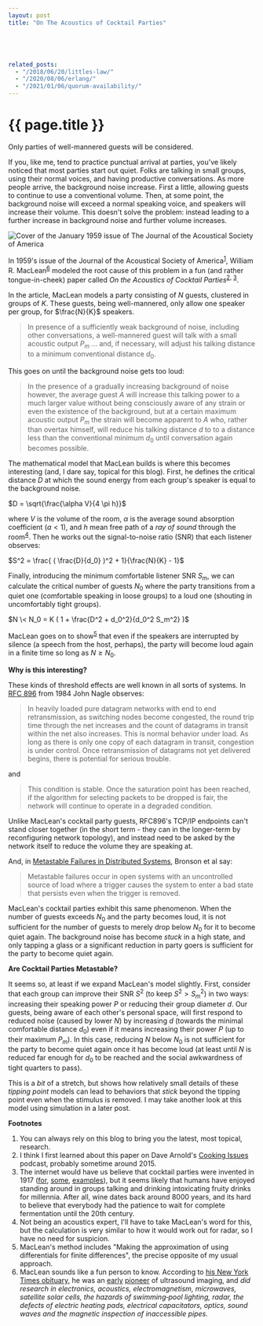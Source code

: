 ```yaml
---
layout: post
title: "On The Acoustics of Cocktail Parties"





related_posts:
  - "/2018/06/20/littles-law/"
  - "/2020/08/06/erlang/"
  - "/2021/01/06/quorum-availability/"
---
```

{{ page.title }}
================

<p class="meta">Only parties of well-mannered guests will be considered.</p>


<script>
  MathJax = {
    tex: {inlineMath: [['$', '$'], ['\\(', '\\)']]}
  };
</script>
<script id="MathJax-script" async src="https://cdn.jsdelivr.net/npm/mathjax@3/es5/tex-mml-chtml.js"></script>

If you, like me, tend to practice punctual arrival at parties, you've likely noticed that most parties start out quiet. Folks are talking in small groups, using their normal voices, and having productive conversations. As more people arrive, the background noise increase. First a little, allowing guests to continue to use a conventional volume. Then, at some point, the background noise will exceed a normal speaking voice, and speakers will increase their volume. This doesn't solve the problem: instead leading to a further increase in background noise and further volume increases.

![Cover of the January 1959 issue of The Journal of the Acoustical Society of America](/blog/images/asa_cover.jpg)

In 1959's issue of the Journal of the Acoustical Society of America<sup>[1](#foot1)</sup>, William R. MacLean<sup>[6](#foot6)</sup> modeled the root cause of this problem in a fun (and rather tongue-in-cheek) paper called *On the Acoustics of Cocktail Parties*<sup>[2](#foot2), [3](#foot3)</sup>.

In the article, MacLean models a party consisting of $N$ guests, clustered in groups of $K$. These guests, being well-mannered, only allow one speaker per group, for $\frac{N}{K}$ speakers. 

> In presence of a sufficiently weak background of noise, including other conversations, a well-mannered guest will talk with a small acoustic output $P_m$ ... and, if necessary, will adjust his talking distance to a minimum conventional distance $d_0$.

This goes on until the background noise gets too loud:

> In the presence of a gradually increasing background of noise however, the average guest $A$ will increase this talking power to a much larger value without being consciously aware of any strain or even the existence of the background, but at a certain maximum acoustic output $P_m$ the strain will become apparent to $A$ who, rather than overtax himself, will reduce his talking distance $d$ to to a distance less than the conventional minimum $d_0$ until conversation again becomes possible.

The mathematical model that MacLean builds is where this becomes interesting (and, I dare say, topical for this blog). First, he defines the critical distance $D$ at which the sound energy from each group's speaker is equal to the background noise.

$D = \sqrt{\frac{\alpha V}{4 \pi h}}$

where $V$ is the volume of the room, $\alpha$ is the average sound absorption coefficient ($a < 1$), and $h$ mean free path of a *ray of sound* through the room<sup>[4](#foot4)</sup>. Then he works out the signal-to-noise ratio (SNR) that each listener observes:

$S^2 = \frac{ ( \frac{D}{d_0} )^2 + 1}{\frac{N}{K} - 1}$

Finally, introducing the minimum comfortable listener SNR $S_m$, we can calculate the critical number of guests $N_0$ where the party transitions from a quiet one (comfortable speaking in loose groups) to a loud one (shouting in uncomfortably tight groups).

$N \< N_0 = K ( 1 + \frac{D^2 + d_0^2}{d_0^2 S_m^2} )$

MacLean goes on to show<sup>[5](#foot5)</sup> that even if the speakers are interrupted by silence (a speech from the host, perhaps), the party will become loud again in a finite time so long as $N \geq N_0$.

**Why is this interesting?**

These kinds of threshold effects are well known in all sorts of systems. In [RFC 896](https://datatracker.ietf.org/doc/html/rfc896) from 1984 John Nagle observes:

> In heavily  loaded  pure datagram  networks  with  end to end retransmission, as switching nodes become congested, the  round  trip  time  through  the  net increases  and  the  count of datagrams in transit within the net also increases.  This is normal behavior under load.  As long  as there is only one copy of each datagram in transit, congestion is under  control.   Once  retransmission  of  datagrams   not   yet delivered begins, there is potential for serious trouble.

and

> This condition is stable.  Once the  saturation  point  has  been reached,  if the algorithm for selecting packets to be dropped is fair, the network will continue to operate in a  degraded  condition.

Unlike MacLean's cocktail party guests, RFC896's TCP/IP endpoints can't stand closer together (in the short term - they can in the longer-term by reconfiguring network topology), and instead need to be asked by the network itself to reduce the volume they are speaking at.

And, in [Metastable Failures in Distributed Systems](https://dl.acm.org/doi/pdf/10.1145/3458336.3465286), Bronson et al say:

> Metastable failures occur in open systems with an uncontrolled source of load where a trigger causes the system to enter a bad state that persists even when the trigger is removed. 

MacLean's cocktail parties exhibit this same phenomenon. When the number of guests exceeds $N_0$ and the party becomes loud, it is not sufficient for the number of guests to merely drop below $N_0$ for it to become quiet again. The background noise has become *stuck* in a high state, and only tapping a glass or a significant reduction in party goers is sufficient for the party to become quiet again.

**Are Cocktail Parties Metastable?**

It seems so, at least if we expand MacLean's model slightly. First, consider that each group can improve their SNR $S^2$ (to keep $S^2 > S_m^2$) in two ways: increasing their speaking power $P$ or reducing their group diameter $d$. Our guests, being aware of each other's personal space, will first respond to reduced noise (caused by lower $N$) by increasing $d$ (towards the minimal comfortable distance $d_0$) even if it means increasing their power $P$ (up to their maximum $P_m$). In this case, reducing $N$ below $N_0$ is not sufficient for the party to become quiet again once it has become loud (at least until $N$ is reduced far enough for $d_0$ to be reached and the social awkwardness of tight quarters to pass).

This is a *bit* of a stretch, but shows how relatively small details of these *tipping point* models can lead to behaviors that *stick* beyond the tipping point even when the stimulus is removed. I may take another look at this model using simulation in a later post.

**Footnotes**

1. <a name="foot1"></a> You can always rely on this blog to bring you the latest, most topical, research.
2. <a name="foot2"></a> I think I first learned about this paper on Dave Arnold's [Cooking Issues](https://www.patreon.com/cookingissues) podcast, probably sometime around 2015. 
3. <a name="foot3"></a> The internet would have us believe that cocktail parties were invented in 1917 ([for](https://vinepair.com/articles/the-history-of-the-cocktail-party/), [some](https://www.tastingtable.com/1215416/the-feminist-history-of-cocktail-parties/), [examples](https://en.wikipedia.org/wiki/Cocktail_party)), but it seems likely that humans have enjoyed standing around in groups talking and drinking intoxicating fruity drinks for millennia. After all, wine dates back around 8000 years, and its hard to believe that everybody had the patience to wait for complete fermentation until the 20th century.
4. <a name="foot4"></a> Not being an acoustics expert, I'll have to take MacLean's word for this, but the calculation is very similar to how it would work out for radar, so I have no need for suspicion.
5. <a name="foot5"></a> MacLean's method includes "Making the approximation of using differentials for finite differences", the precise opposite of my usual approach.
6. <a name="foot6"></a> MacLean sounds like a fun person to know. According to [his New York Times obituary](https://www.nytimes.com/1964/12/22/archives/william-mlean-educator-dead-professor-of-engineering-at-brooklyn.html), he was an [early](https://pubs.aip.org/asa/jasa/article-abstract/27/2/297/746013/A-Method-of-Transducing-an-Ultrasonic-Shadowgraph?redirectedFrom=fulltext) [pioneer](https://pubs.aip.org/asa/jasa/article-abstract/28/3/502/617111/Outlining-Effect-in-Ultrasonic-Images?redirectedFrom=PDF) of ultrasound imaging, and *did research in electronics, acoustics, electromagnetism, microwaves, satellite solar cells, the hazards of swimming‐pool lighting, radar, the defects of electric heating pads, electrical capacitators, optics, sound waves and the magnetic inspection of inaccessible pipes.*
